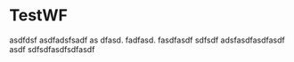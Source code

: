 # TestWF
asdfdsf
asdfadsfsadf
as dfasd. fadfasd.  fasdfasdf
sdfsdf 
adsfasdfasdfasdf
asdf
sdfsdfasdfsdfasdf
